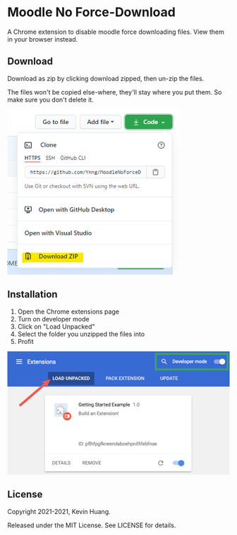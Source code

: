 # Moodle No Force-Download

A Chrome extension to disable moodle force downloading files. View them in your browser instead.

## Download
Download as zip by clicking download zipped, then un-zip the files.

The files won't be copied else-where, they'll stay where you put them.
So make sure you don't delete it.

![](https://raw.githubusercontent.com/Ynng/MoodleNoForceDownload/master/download.png)

## Installation
1. Open the Chrome extensions page
2. Turn on developer mode
3. Click on "Load Unpacked"
4. Select the folder you unzipped the files into
5. Profit

![](https://raw.githubusercontent.com/Ynng/MoodleNoForceDownload/master/install.png)

## License
Copyright 2021-2021, Kevin Huang.

Released under the MIT License. See LICENSE for details.
